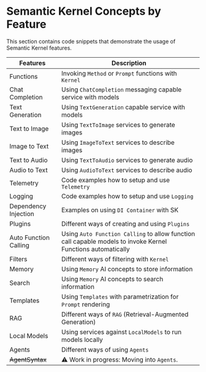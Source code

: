 # Semantic Kernel Concepts by Feature

This section contains code snippets that demonstrate the usage of Semantic Kernel features.

| Features | Description |
| -------- | ----------- |
| Functions | Invoking `Method` or `Prompt` functions with `Kernel` |
| Chat Completion | Using `ChatCompletion` messaging capable service with models  |
| Text Generation | Using `TextGeneration` capable service with models  |
| Text to Image | Using `TextToImage` services to generate images |
| Image to Text | Using `ImageToText` services to describe images |
| Text to Audio | Using `TextToAudio` services to generate audio |  
| Audio to Text | Using `AudioToText` services to describe audio | 
| Telemetry | Code examples how to setup and use `Telemetry` |
| Logging | Code examples how to setup and use `Logging` |
| Dependency Injection | Examples on using `DI Container` with SK  |
| Plugins | Different ways of creating and using `Plugins` |
| Auto Function Calling | Using `Auto Function Calling` to allow function call capable models to invoke Kernel Functions automatically |
| Filters | Different ways of filtering with `Kernel` |
| Memory | Using `Memory` AI concepts to store information |
| Search | Using `Memory` AI concepts to search information |
| Templates | Using `Templates` with parametrization for `Prompt` rendering  |
| RAG | Different ways of `RAG` (Retrieval-Augmented Generation) |
| Local Models | Using services against `LocalModels` to run models locally |
| Agents | Different ways of using `Agents`  |
| <strike>AgentSyntax</strike> | ⚠️ Work in progress: Moving into `Agents`.    |